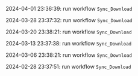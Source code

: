 2024-04-01 23:36:39: run workflow `Sync_Download` 

2024-03-28 23:37:32: run workflow `Sync_Download` 

2024-03-20 23:38:21: run workflow `Sync_Download` 

2024-03-13 23:37:38: run workflow `Sync_Download` 

2024-03-06 23:38:21: run workflow `Sync_Download` 

2024-02-28 23:37:51: run workflow `Sync_Download` 


